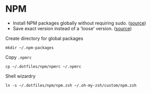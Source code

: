 # NPM

*   Install NPM packages globally without requiring sudo. ([source][1])
*   Save exact version instead of a 'loose' version. ([source][2])

Create directory for global packages

`mkdir ~/.npm-packages`

Copy `.npmrc`

`cp ~/.dotfiles/npm/npmrc ~/.npmrc`

Shell wizardry

`ln -s ~/.dotfiles/npm/npm.zsh ~/.oh-my-zsh/custom/npm.zsh`

[1]: https://github.com/sindresorhus/guides/blob/master/npm-global-without-sudo.md
[2]: https://docs.npmjs.com/misc/config#save-exact
